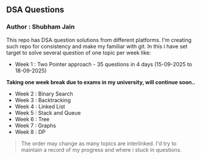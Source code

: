 ## DSA Questions
### Author : Shubham Jain
This repo has DSA question solutions from different platforms. I'm creating such repo for consistency and make my familiar with git. In this i have set target to solve several question of one topic per week like:
* Week 1 : Two Pointer approach - 35 questions in 4 days (15-09-2025 to 18-09-2025)<br>

**Taking one week break due to exams in my university, will continue soon..**

* Week 2 : Binary Search
* Week 3 : Backtracking
* Week 4 : Linked List
* Week 5 : Stack and Queue
* Week 6 : Tree
* Week 7 : Graphs
* Week 8 : DP

> The order may change as many topics are interlinked. I'd try to maintain a record of my progress and where i stuck in questions.
